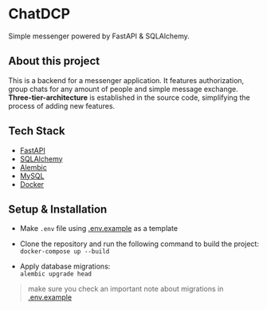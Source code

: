 # ChatDCP

Simple messenger powered by FastAPI & SQLAlchemy.

## About this project

This is a backend for a messenger application. It features authorization, group chats
for any amount of people and simple message exchange. **Three-tier-architecture** is established
in the source code, simplifying the process of adding new features.

## Tech Stack

- [FastAPI](https://fastapi.tiangolo.com/)
- [SQLAlchemy](https://www.sqlalchemy.org/)
- [Alembic](https://alembic.sqlalchemy.org/en/latest/)
- [MySQL](https://www.mysql.com/)
- [Docker](https://www.docker.com/)

## Setup & Installation

- Make `.env` file using [.env.example](.env.example) as a template

- Clone the repository and run the following command to build the project:  
  `docker-compose up --build`

- Apply database migrations:  
  `alembic upgrade head`

> make sure you check an important note about migrations in [.env.example](.env.example)